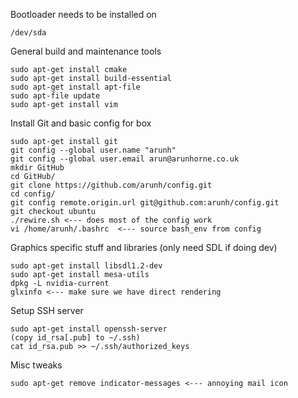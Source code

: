 Bootloader needs to be installed on

    /dev/sda

General build and maintenance tools

    sudo apt-get install cmake
    sudo apt-get install build-essential
    sudo apt-get install apt-file
    sudo apt-file update
    sudo apt-get install vim

Install Git and basic config for box

    sudo apt-get install git
    git config --global user.name "arunh"
    git config --global user.email arun@arunhorne.co.uk
    mkdir GitHub
    cd GitHub/
    git clone https://github.com/arunh/config.git
    cd config/
    git config remote.origin.url git@github.com:arunh/config.git
    git checkout ubuntu
    ./rewire.sh <--- does most of the config work
    vi /home/arunh/.bashrc  <--- source bash_env from config

Graphics specific stuff and libraries (only need SDL if doing dev)   

    sudo apt-get install libsdl1.2-dev
    sudo apt-get install mesa-utils
    dpkg -L nvidia-current
    glxinfo <--- make sure we have direct rendering

Setup SSH server

    sudo apt-get install openssh-server
    (copy id_rsa[.pub] to ~/.ssh)
    cat id_rsa.pub >> ~/.ssh/authorized_keys

Misc tweaks

    sudo apt-get remove indicator-messages <--- annoying mail icon
